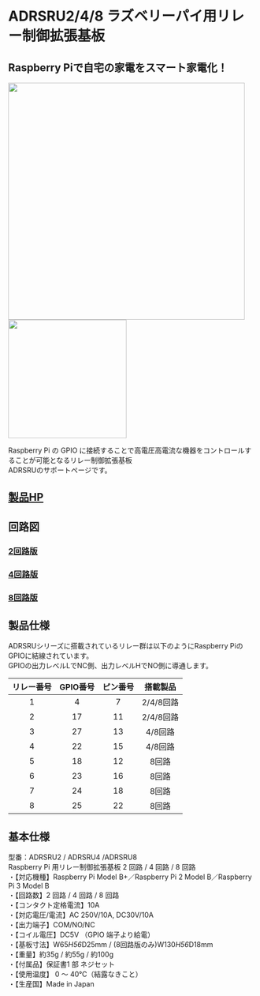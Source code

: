 # ADRSRU2/4/8 ラズベリーパイ用リレー制御拡張基板
## Raspberry Piで自宅の家電をスマート家電化！

<img src="https://bit-trade-one.co.jp/wp/wp-content/uploads/2018/04/06cb28334cdc87dfe2b63b0253b9cec1.png" width="480px">  <img src="https://bit-trade-one.co.jp/wp/wp-content/uploads/2018/05/ADRSRU8-MAIN.png" width="240px">  

Raspberry Pi の GPIO に接続することで高電圧高電流な機器をコントロールすることが可能となるリレー制御拡張基板  
ADRSRUのサポートページです。


## [製品HP](https://bit-trade-one.co.jp/product/module/adrsru/)

## 回路図

### [2回路版](https://github.com/bit-trade-one/ADRSRU2-RaspberryPi-Relay-Unit/blob/master/Schematics/raspi_relay2_schematics.pdf)
### [4回路版](https://github.com/bit-trade-one/ADRSRU-RaspberryPi-Relay-Unit/blob/master/Schematics/raspi_relay4_v21_schematics.pdf)
### [8回路版](https://github.com/bit-trade-one/ADRSRU-RaspberryPi-Relay-Unit/blob/master/Schematics/ADRSRU8_schematics.pdf)

## 製品仕様

ADRSRUシリーズに搭載されているリレー群は以下のようにRaspberry PiのGPIOに結線されています。  
GPIOの出力レベルLでNC側、出力レベルHでNO側に導通します。  

|リレー番号|GPIO番号|ピン番号|搭載製品|
|:-:|:-:|:-:|:-:|
|1|4|7|2/4/8回路|
|2|17|11|2/4/8回路|
|3|27|13|4/8回路|
|4|22|15|4/8回路|
|5|18|12|8回路|
|6|23|16|8回路|
|7|24|18|8回路|
|8|25|22|8回路|

## 基本仕様 
型番：ADRSRU2 / ADRSRU4 /ADRSRU8  
Raspberry Pi 用リレー制御拡張基板 2 回路 / 4 回路 / 8 回路   
・【対応機種】Raspberry Pi Model B+／Raspberry Pi 2 Model B／Raspberry Pi 3 Model B   
・【回路数】2 回路 / 4 回路 / 8 回路  
・【コンタクト定格電流】10A   
・【対応電圧/電流】AC 250V/10A, DC30V/10A   
・【出力端子】COM/NO/NC   
・【コイル電圧】DC5V （GPIO 端子より給電）   
・【基板寸法】W65*H56*D25mm / (8回路版のみ)W130*H56*D18mm  
・【重量】約35g / 約55g / 約100g  
・【付属品】保証書1 部 ネジセット   
・【使用温度】 0 ～ 40℃（結露なきこと）   
・【生産国】Made in Japan  
